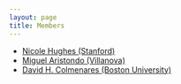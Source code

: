 ```yaml
---
layout: page
title: Members
---
```


- [Nicole Hughes (Stanford)](http://shc.stanford.edu/people/mellon-fellowship-scholars-humanities)
- [Miguel Aristondo (Villanova)](https://www1.villanova.edu/villanova/artsci/romancelanglit/academics/spanishstudies/faculty/biodetail.html?mail=miguel.ibanezaristondo@villanova.edu&xsl=bio_long)
- [David H. Colmenares (Boston University)](http://www.bu.edu/rs/profile/18268/)


